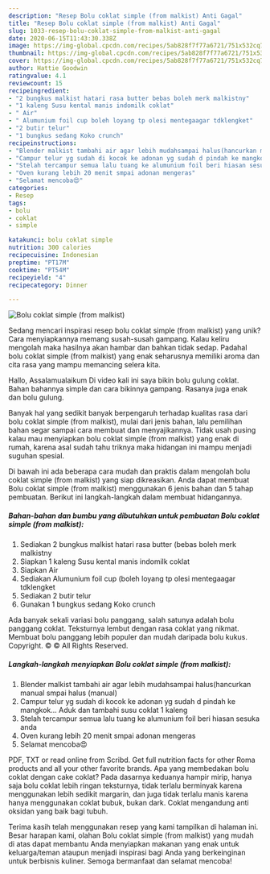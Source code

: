 ```yaml
---
description: "Resep Bolu coklat simple (from malkist) Anti Gagal"
title: "Resep Bolu coklat simple (from malkist) Anti Gagal"
slug: 1033-resep-bolu-coklat-simple-from-malkist-anti-gagal
date: 2020-06-15T11:43:30.338Z
image: https://img-global.cpcdn.com/recipes/5ab828f7f77a6721/751x532cq70/bolu-coklat-simple-from-malkist-foto-resep-utama.jpg
thumbnail: https://img-global.cpcdn.com/recipes/5ab828f7f77a6721/751x532cq70/bolu-coklat-simple-from-malkist-foto-resep-utama.jpg
cover: https://img-global.cpcdn.com/recipes/5ab828f7f77a6721/751x532cq70/bolu-coklat-simple-from-malkist-foto-resep-utama.jpg
author: Hattie Goodwin
ratingvalue: 4.1
reviewcount: 15
recipeingredient:
- "2 bungkus malkist hatari rasa butter bebas boleh merk malkistny"
- "1 kaleng Susu kental manis indomilk coklat"
- " Air"
- " Alumunium foil cup boleh loyang tp olesi mentegaagar tdklengket"
- "2 butir telur"
- "1 bungkus sedang Koko crunch"
recipeinstructions:
- "Blender malkist tambahi air agar lebih mudahsampai halus(hancurkan manual smpai halus (manual)"
- "Campur telur yg sudah di kocok ke adonan yg sudah d pindah ke mangkok... Aduk dan tambahi susu coklat 1 kaleng"
- "Stelah tercampur semua lalu tuang ke alumunium foil beri hiasan sesuka anda"
- "Oven kurang lebih 20 menit smpai adonan mengeras"
- "Selamat mencoba😍"
categories:
- Resep
tags:
- bolu
- coklat
- simple

katakunci: bolu coklat simple 
nutrition: 300 calories
recipecuisine: Indonesian
preptime: "PT17M"
cooktime: "PT54M"
recipeyield: "4"
recipecategory: Dinner

---
```



![Bolu coklat simple (from malkist)](https://img-global.cpcdn.com/recipes/5ab828f7f77a6721/751x532cq70/bolu-coklat-simple-from-malkist-foto-resep-utama.jpg)

Sedang mencari inspirasi resep bolu coklat simple (from malkist) yang unik? Cara menyiapkannya memang susah-susah gampang. Kalau keliru mengolah maka hasilnya akan hambar dan bahkan tidak sedap. Padahal bolu coklat simple (from malkist) yang enak seharusnya memiliki aroma dan cita rasa yang mampu memancing selera kita.

Hallo, Assalamualaikum Di video kali ini saya bikin bolu gulung coklat. Bahan bahannya simple dan cara bikinnya gampang. Rasanya juga enak dan bolu gulung.

Banyak hal yang sedikit banyak berpengaruh terhadap kualitas rasa dari bolu coklat simple (from malkist), mulai dari jenis bahan, lalu pemilihan bahan segar sampai cara membuat dan menyajikannya. Tidak usah pusing kalau mau menyiapkan bolu coklat simple (from malkist) yang enak di rumah, karena asal sudah tahu triknya maka hidangan ini mampu menjadi suguhan spesial.


Di bawah ini ada beberapa cara mudah dan praktis dalam mengolah bolu coklat simple (from malkist) yang siap dikreasikan. Anda dapat membuat Bolu coklat simple (from malkist) menggunakan 6 jenis bahan dan 5 tahap pembuatan. Berikut ini langkah-langkah dalam membuat hidangannya.

<!--inarticleads1-->

##### Bahan-bahan dan bumbu yang dibutuhkan untuk pembuatan Bolu coklat simple (from malkist):

1. Sediakan 2 bungkus malkist hatari rasa butter (bebas boleh merk malkistny
1. Siapkan 1 kaleng Susu kental manis indomilk coklat
1. Siapkan  Air
1. Sediakan  Alumunium foil cup (boleh loyang tp olesi mentegaagar tdklengket
1. Sediakan 2 butir telur
1. Gunakan 1 bungkus sedang Koko crunch


Ada banyak sekali variasi bolu panggang, salah satunya adalah bolu panggang coklat. Teksturnya lembut dengan rasa coklat yang nikmat. Membuat bolu panggang lebih populer dan mudah daripada bolu kukus. Copyright. © © All Rights Reserved. 

<!--inarticleads2-->

##### Langkah-langkah menyiapkan Bolu coklat simple (from malkist):

1. Blender malkist tambahi air agar lebih mudahsampai halus(hancurkan manual smpai halus (manual)
1. Campur telur yg sudah di kocok ke adonan yg sudah d pindah ke mangkok... Aduk dan tambahi susu coklat 1 kaleng
1. Stelah tercampur semua lalu tuang ke alumunium foil beri hiasan sesuka anda
1. Oven kurang lebih 20 menit smpai adonan mengeras
1. Selamat mencoba😍


PDF, TXT or read online from Scribd. Get full nutrition facts for other Roma products and all your other favorite brands. Apa yang membedakan bolu coklat dengan cake coklat? Pada dasarnya keduanya hampir mirip, hanya saja bolu coklat lebih ringan teksturnya, tidak terlalu berminyak karena menggunakan lebih sedikit margarin, dan juga tidak terlalu manis karena hanya menggunakan coklat bubuk, bukan dark. Coklat mengandung anti oksidan yang baik bagi tubuh. 

Terima kasih telah menggunakan resep yang kami tampilkan di halaman ini. Besar harapan kami, olahan Bolu coklat simple (from malkist) yang mudah di atas dapat membantu Anda menyiapkan makanan yang enak untuk keluarga/teman ataupun menjadi inspirasi bagi Anda yang berkeinginan untuk berbisnis kuliner. Semoga bermanfaat dan selamat mencoba!
